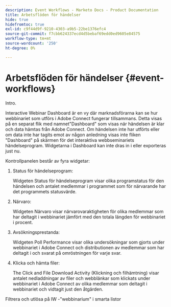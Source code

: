 ```yaml
---
description: Event Workflows - Marketo Docs - Product Documentation
title: Arbetsflöden för händelser
hide: true
hidefromtoc: true
exl-id: c9f44d9f-9210-4303-a9b5-22be1376efc4
source-git-commit: f7cbb624337ecd4d5bebaf69edd0ed9605e84575
workflow-type: tm+mt
source-wordcount: '250'
ht-degree: 0%

---
```


# Arbetsflöden för händelser {#event-workflows}

Intro.

Interactive Webinar Dashboard är en vy där marknadsförarna kan se hur webbinariet som utförs i Adobe Connect fungerar tillsammans. Detta visas på en separat flik med namnet&quot;Dashboard&quot; som visas när händelsen är klar och data hämtas från Adobe Connect. Om händelsen inte har utförts eller om data inte har tagits emot av någon anledning visas inte fliken &quot;Dashboard&quot; på skärmen för det interaktiva webbseminariets händelseprogram. Widgetarna i Dashboard kan inte dras in i eller exporteras just nu.

Kontrollpanelen består av fyra widgetar:

1. Status för händelseprogram:

   Widgeten Status för händelseprogram visar olika programstatus för den händelsen och antalet medlemmar i programmet som för närvarande har det programmets statusvärde.

1. Närvaro:

   Widgeten Närvaro visar närvarovaraktigheten för olika medlemmar som har deltagit i webbinariet jämfört med den totala längden för webbinariet i procent.

1. Avsökningsprestanda:

   Widgeten Poll Performance visar olika undersökningar som gjorts under webbinariet i Adobe Connect och distributionen av medlemmar som har deltagit i och svarat på omröstningen för varje svar.

1. Klicka och hämta filer:

   The Click and File Download Activity (Klickning och filhämtning) visar antalet nedladdningar av filer och webblänkar som klickats under webbinariet i Adobe Connect av olika medlemmar som deltagit i webbinariet och vidtagit just den åtgärden.

Filtrera och utlösa på IW -&quot;webbinarium&quot; i smarta listor
